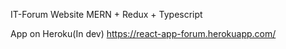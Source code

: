 IT-Forum Website
MERN + Redux + Typescript

App on Heroku(In dev)
https://react-app-forum.herokuapp.com/